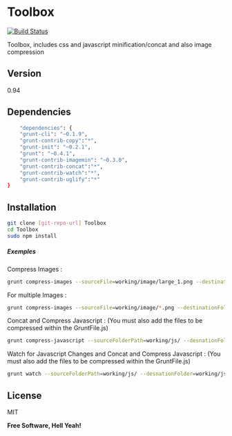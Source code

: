 Toolbox
=========
[![Build Status](https://travis-ci.org/davelamarre/Toolbox.svg?branch=master)](https://travis-ci.org/davelamarre/Toolbox)

Toolbox, includes css and javascript minification/concat and also image compression

Version
----
0.94

Dependencies
-----------

```sh
	"dependencies": {
	"grunt-cli": "~0.1.9",
	"grunt-contrib-copy":"*",
	"grunt-init": "~0.2.1",
	"grunt": "~0.4.1",
	"grunt-contrib-imagemin": "~0.3.0",
	"grunt-contrib-concat":"*",
	"grunt-contrib-watch":"*",
	"grunt-contrib-uglify":"*"
}
```

Installation
--------------

```sh
git clone [git-repo-url] Toolbox
cd Toolbox
sudo npm install
```

##### Exemples 

Compress Images : 
```sh
grunt compress-images --sourceFile=working/image/large_1.png --destinationFolder=working/image_comp/
```

For multiple Images : 
```sh
grunt compress-images --sourceFile=working/image/*.png --destinationFolder=working/image_comp/
```

Concat and Compress Javascript : 
(You must also add the files to be compressed within the GruntFile.js)
```sh
grunt compress-javascript --sourceFolderPath=working/js/ --desnationFolder=working/js_concat/
```

Watch for Javascript Changes and Concat and Compress Javascript : 
(You must also add the files to be compressed within the GruntFile.js)
```sh
grunt watch --sourceFolderPath=working/js/ --desnationFolder=working/js_concat/
```


License
----

MIT


**Free Software, Hell Yeah!**

    
